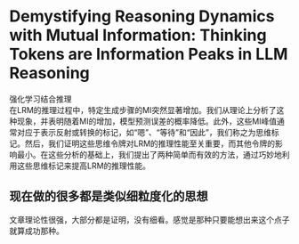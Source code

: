 # Demystifying Reasoning Dynamics with Mutual Information: Thinking Tokens are Information Peaks in LLM Reasoning  
强化学习结合推理  
在LRM的推理过程中，特定生成步骤的MI突然显著增加。我们从理论上分析了这种现象，并表明随着MI的增加，模型预测误差的概率降低。此外，这些MI峰值通常对应于表示反射或转换的标记，如“嗯”、“等待”和“因此”，我们称之为思维标记。然后，我们证明这些思维令牌对LRM的推理性能至关重要，而其他令牌的影响最小。在这些分析的基础上，我们提出了两种简单而有效的方法，通过巧妙地利用这些思维标记来提高LRM的推理性能。  
## 现在做的很多都是类似细粒度化的思想  
文章理论性很强，大部分都是证明，没有细看。感觉是那种只要能想出来这个点子就算成功那种。  
